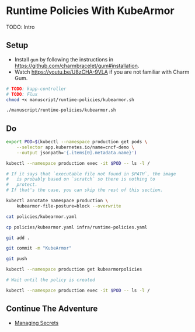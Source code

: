 # Runtime Policies With KubeArmor

TODO: Intro

## Setup

* Install `gum` by following the instructions in https://github.com/charmbracelet/gum#installation.
* Watch https://youtu.be/U8zCHA-9VLA if you are not familiar with Charm Gum.

```bash
# TODO: kapp-controller
# TODO: Flux
chmod +x manuscript/runtime-policies/kubearmor.sh

./manuscript/runtime-policies/kubearmor.sh
```

## Do

```bash
export POD=$(kubectl --namespace production get pods \
    --selector app.kubernetes.io/name=cncf-demo \
    --output jsonpath='{.items[0].metadata.name}')

kubectl --namespace production exec -it $POD -- ls -l /

# If it says that `executable file not found in $PATH`, the image
#   is probably based on `scratch` so there is nothing to
#   protect.
# If that's the case, you can skip the rest of this section.

kubectl annotate namespace production \
    kubearmor-file-posture=block --overwrite

cat policies/kubearmor.yaml

cp policies/kubearmor.yaml infra/runtime-policies.yaml

git add .

git commit -m "KubeArmor"

git push

kubectl --namespace production get kubearmorpolicies

# Wait until the policy is created

kubectl --namespace production exec -it $POD -- ls -l /
```

## Continue The Adventure

* [Managing Secrets](../secrets/README.md)
